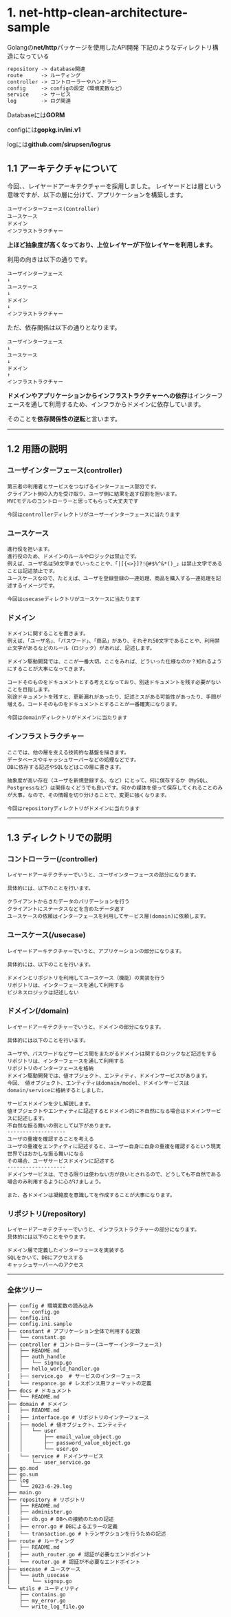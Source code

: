 # 1. net-http-clean-architecture-sample
Golangの**net/http**パッケージを使用したAPI開発
下記のようなディレクトリ構造になっている

```txt
repository -> database関連
route      -> ルーティング
controller -> コントローラーやハンドラー
config     -> configの設定（環境変数など）
service    -> サービス
log        -> ログ関連
```

Databaseには**GORM**

configには**gopkg.in/ini.v1**

logには**github.com/sirupsen/logrus**

## 1.1 アーキテクチャについて
今回、、レイヤードアーキテクチャーを採用しました。
レイヤードとは層という意味ですが、以下の層に分けて、アプリケーションを構築します。

```text
ユーザインターフェース(Controller)
ユースケース
ドメイン
インフラストラクチャー
```

**上ほど抽象度が高くなっており、上位レイヤーが下位レイヤーを利用します。**


利用の向きは以下の通りです。

```text
ユーザインターフェース
↓
ユースケース
↓
ドメイン
↓
インフラストラクチャー
```

ただ、依存関係は以下の通りとなります。

```text
ユーザインターフェース
↓
ユースケース
↓
ドメイン
↑
インフラストラクチャー
```

**ドメインやアプリケーションからインフラストラクチャーへの依存**はインターフェースを通して利用するため、インフラからドメインに依存しています。

そのことを**依存関係性の逆転**と言います。

---

## 1.2 用語の説明
### ユーザインターフェース(controller)
```text
第三者の利用者とサービスをつなげるインターフェース部分です。
クライアント側の入力を受け取り、ユーザ側に結果を返す役割を担います。
MVCモデルのコントローラーと思ってもらって大丈夫です

今回はcontrollerディレクトリがユーザーインターフェースに当たります
```

### ユースケース
```text
進行役を担います。
進行役のため、ドメインのルールやロジックは禁止です。
例えば、ユーザ名は50文字までいったことや、「|[{<>}]?!@#$%^&*()_」は禁止文字であることは記述禁止です。
ユースケースなので、たとえば、ユーザを登録登録の一連処理、商品を購入する一連処理を記述するイメージです。

今回はusecaseディレクトリがユースケースに当たります
```

### ドメイン
```text
ドメインに関することを書きます。
例えば、「ユーザ名」、「パスワード」、「商品」があり、それぞれ50文字であることや、利用禁止文字があるなどのルール（ロジック）があれば、記述します。

ドメイン駆動開発では、ここが一番大切。ここをみれば、どういった仕様なのか？知れるようにすることが大事になってきます。

コードそのものをドキュメントとする考えとなっており、別途ドキュメントを残す必要がないことを目指します。
別途ドキュメントを残すと、更新漏れがあったり、記述ミスがある可能性があったり、手間が増える。コードそのものをドキュメントとすることが一番確実になります。

今回はdomainディレクトリがドメインに当たります
```

### インフラストラクチャー
```text
ここでは、他の層を支える技術的な基盤を描きます。
データベースやキャッシュサーバーなどの処理などです。
DBに依存する記述やSQLなどはこの層に書きます。

抽象度が高い存在（ユーザを新規登録する、など）にとって、何に保存するか（MySQL、Postgressなど）は関係なくどうでも良いです。何かの媒体を使って保存してくれることのみが大事。なので、その情報を切り分けることで、変更に強くなります。

今回はrepositoryディレクトリがドメインに当たります
```
---

## 1.3 ディレクトリでの説明
### コントローラー(/controller)
```text
レイヤードアーキテクチャーでいうと、ユーザインターフェースの部分になります。

具体的には、以下のことを行います。

クライアントからきたデータのバリデーションを行う
クライアントにステータスなどを含めたデータ返す
ユースケースの依頼はインターフェースを利用してサービス層(domain)に依頼します。
```

### ユースケース(/usecase)
```text
レイヤードアーキテクチャーでいうと、アプリケーションの部分になります。

具体的には、以下のことを行います。

ドメインとリポジトリを利用してユースケース（機能）の実装を行う
リポジトリは、インターフェースを通して利用する
ビジネスロジックは記述しない
```

### ドメイン(/domain)
```text
レイヤードアーキテクチャーでいうと、ドメインの部分になります。

具体的には以下のことを行います。

ユーザや、パスワードなどサービス間をまたがるドメインは関するロジックなど記述をする
リポジトリは、インターフェースを通して利用する
リポジトリのインターフェースを格納
ドメイン駆動開発では、値オブジェクト、エンティティ、ドメインサービスがあります。
今回、　値オブジェクト、エンティティはdomain/model、ドメインサービスはdomain/serviceに格納するとしました。

サービスドメインを少し解説します。
値オブジェクトやエンティティに記述するとドメイン的に不自然になる場合はドメインサービスに記述します。
不自然な振る舞いの例として以下があります。
-------------------
ユーザの重複を確認することを考える
ユーザの重複をエンティティに記述すると、ユーザー自身に自身の重複を確認するという現実世界ではおかしな振る舞いになる
その場合、ユーザサービスドメインに記述する
-------------------
ドメインサービスは、できる限りは使わない方が良いとされるので、どうしても不自然である場合のみ利用するように心がけましょう。

また、各ドメインは凝縮度を意識してを作成することが大事になります。
```
### リポジトリ(/repository)
```text
レイヤードアーキテクチャーでいうと、インフラストラクチャーの部分になります。
具体的には以下のことをやります。

ドメイン層で定義したインターフェースを実装する
SQLをかいて、DBにアクセスする
キャッシュサーバーへのアクセス
```
---
### 全体ツリー
```text
├── config # 環境変数の読み込み
│   └── config.go
├── config.ini
├── config.ini.sample
├── constant # アプリケーション全体で利用する定数
│   └── constant.go
├── controller # コントローラー(ユーザーインターフェース)
│   ├── README.md
│   ├── auth_handle
│   │   └── signup.go
│   ├── hello_world_handler.go
│   ├── service.go  # サービスのインターフェース
│   └── responce.go # レスポンス用フォーマットの定義
├── docs # ドキュメント
│   └── README.md
├── domain # ドメイン
│   ├── README.md
│   ├── interface.go # リポジトリのインテーフェース
│   ├── model # 値オブジェクト、エンティティ
│   │   └── user
│   │       ├── email_value_object.go
│   │       ├── password_value_object.go
│   │       └── user.go
│   └── service # ドメインサービス
│       └── user_service.go
├── go.mod
├── go.sum
├── log
│   └── 2023-6-29.log
├── main.go
├── repository # リポジトリ
│   ├── README.md
│   ├── administer.go
│   ├── db.go # DBへの接続のための記述
│   ├── error.go # DBによるエラーの定義
│   └── transaction.go # トランザクションを行うための記述
├── route # ルーティング
│   ├── README.md
│   ├── auth_router.go # 認証が必要なエンドポイント
│   └── router.go # 認証が不必要なエンドポイント
├── usecase # ユースケース
│   └── auth_usecase
│       └── signup.go
└── utils # ユーティリティ
    ├── contains.go
    ├── my_error.go
    └── write_log_file.go

```
